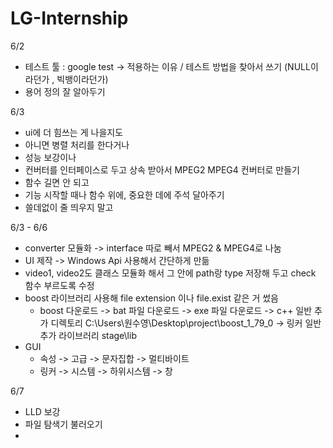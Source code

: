 # LG-Internship

6/2
- 테스트 툴 : google test -> 적용하는 이유 / 테스트 방법을 찾아서 쓰기 (NULL이라던가 , 빅뱅이라던가)
- 용어 정의 잘 알아두기

6/3
- ui에 더 힘쓰는 게 나을지도
- 아니면 병렬 처리를 한다거나
- 성능 보강이나
- 컨버터를 인터페이스로 두고 상속 받아서 MPEG2 MPEG4 컨버터로 만들기
- 함수 길면 안 되고
- 기능 시작할 때나 함수 위에, 중요한 데에 주석 달아주기
- 쓸데없이 줄 띄우지 말고

6/3 - 6/6
- converter 모듈화 -> interface 따로 빼서 MPEG2 & MPEG4로 나눔
- UI 제작 -> Windows Api 사용해서 간단하게 만듦
- video1, video2도 클래스 모듈화 해서 그 안에 path랑 type 저장해 두고 check 함수 부르도록 수정
- boost 라이브러리 사용해 file extension 이나 file.exist 같은 거 썼음
    - boost 다운로드 -> bat 파일 다운로드 -> exe 파일 다운로드 -> c++ 일반 추가 디렉토리 C:\Users\원수영\Desktop\project\boost_1_79_0 -> 링커 일반 추가 라이브러리 stage\lib
- GUI
  - 속성 -> 고급 -> 문자집합 -> 멀티바이트
  - 링커 -> 시스템 -> 하위시스템 -> 창

6/7
- LLD 보강
- 파일 탐색기 불러오기
- 
